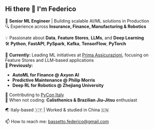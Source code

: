 ## Hi there 👋 I'm Federico

🚀 **Senior ML Engineer** | Building scalable AI/ML solutions in Production  
🔍 Experience across **Insurance, Finance, Manufacturing & Robotics**  

💡 Passionate about **Data**, **Feature Stores**, **LLMs**, and **Deep Learning**  
🛠️ **Python**, **FastAPI**, **PySpark**, **Kafka**, **TensorFlow**, **PyTorch**  

🔭 **Currently:** Leading ML initiatives at [Prima Assicurazioni](https://www.prima.it/), focusing on Feature Stores and LLM-based applications  
💼 **Previously:**  
- **AutoML for Finance @ Axyon AI**
- **Predictive Maintenance @ Philip Morris**
- **Deep RL for Robotics @ Zhejiang University**

🏢 Contributing to [PyCon Italy](https://pycon.it/)  
🥋 When not coding: **Calisthenics & Brazilian Jiu-Jitsu** enthusiast

🌏 Italy-based 🇮🇹 | Worked & studied in China 🇨🇳  

📫 How to reach me: [bassetto.federico@gmail.com](mailto:bassetto.federico@gmail.com)
